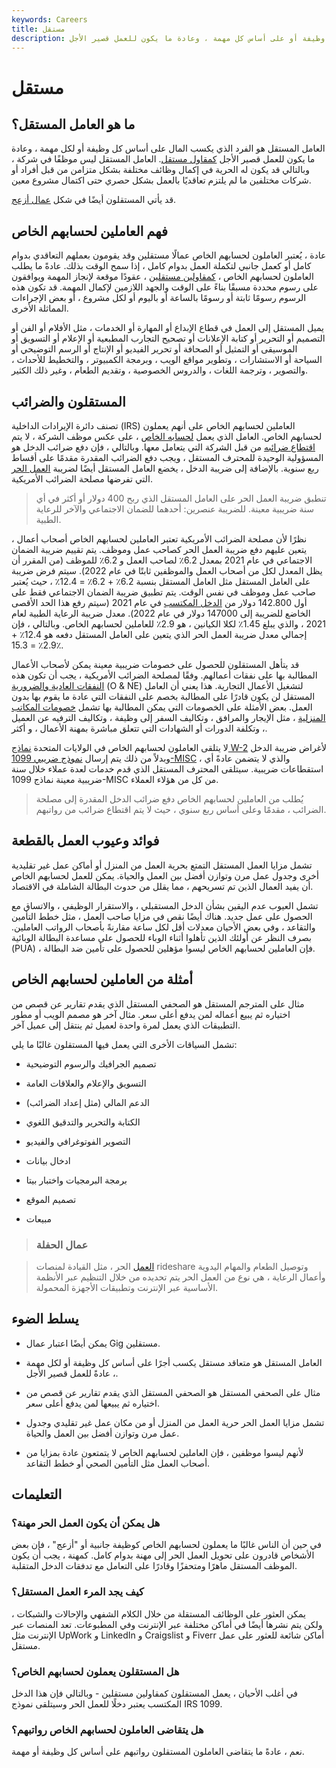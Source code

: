 ```yaml
---
keywords: Careers
title: مستقل
description: المستقل هو الفرد الذي يكسب المال على أساس كل وظيفة أو على أساس كل مهمة ، وعادة ما يكون للعمل قصير الأجل.
---
```


# مستقل
## ما هو العامل المستقل؟

العامل المستقل هو الفرد الذي يكسب المال على أساس كل وظيفة أو لكل مهمة ، وعادة ما يكون للعمل قصير الأجل [كمقاول مستقل](/independent-contractor). العامل المستقل ليس موظفًا في شركة ، وبالتالي قد يكون له الحرية في إكمال وظائف مختلفة بشكل متزامن من قبل أفراد أو شركات مختلفين ما لم يلتزم تعاقديًا بالعمل بشكل حصري حتى اكتمال مشروع معين.

قد يأتي المستقلون أيضًا في شكل [عمال أزعج](/gig-economy).

## فهم العاملين لحسابهم الخاص

عادة ، يُعتبر العاملون لحسابهم الخاص عمالًا مستقلين وقد يقومون بعملهم التعاقدي بدوام كامل أو كعمل جانبي لتكملة العمل بدوام كامل ، إذا سمح الوقت بذلك. عادةً ما يطلب العاملون لحسابهم الخاص ، [كمقاولين مستقلين](/independent-contractor) ، عقودًا موقعة لإنجاز المهمة ويوافقون على رسوم محددة مسبقًا بناءً على الوقت والجهد اللازمين لإكمال المهمة. قد تكون هذه الرسوم رسومًا ثابتة أو رسومًا بالساعة أو باليوم أو لكل مشروع ، أو بعض الإجراءات المماثلة الأخرى.

يميل المستقل إلى العمل في قطاع الإبداع أو المهارة أو الخدمات ، مثل الأفلام أو الفن أو التصميم أو التحرير أو كتابة الإعلانات أو تصحيح التجارب المطبعية أو الإعلام أو التسويق أو الموسيقى أو التمثيل أو الصحافة أو تحرير الفيديو أو الإنتاج أو الرسم التوضيحي أو السياحة أو الاستشارات ، وتطوير مواقع الويب ، وبرمجة الكمبيوتر ، والتخطيط للأحداث ، والتصوير ، وترجمة اللغات ، والدروس الخصوصية ، وتقديم الطعام ، وغير ذلك الكثير.

## المستقلون والضرائب

تصنف دائرة الإيرادات الداخلية (IRS) العاملين لحسابهم الخاص على أنهم يعملون لحسابهم الخاص. العامل الذي يعمل [لحسابه الخاص](/self-employed-person) ، على عكس موظف الشركة ، لا يتم [اقتطاع ضرائبه](/withholdingtax) من قبل الشركة التي يتعامل معها. وبالتالي ، فإن دفع ضرائب الدخل هو المسؤولية الوحيدة للمحترف المستقل ، ويجب دفع الضرائب المقدرة مقدمًا على أقساط ربع سنوية. بالإضافة إلى ضريبة الدخل ، يخضع العامل المستقل أيضًا لضريبة [العمل الحر](/selfemploymenttax) التي تفرضها مصلحة الضرائب الأمريكية.

> تنطبق ضريبة العمل الحر على العامل المستقل الذي ربح 400 دولار أو أكثر في أي سنة ضريبية معينة. للضريبة عنصرين: أحدهما للضمان الاجتماعي والآخر للرعاية الطبية.

>

نظرًا لأن مصلحة الضرائب الأمريكية تعتبر العاملين لحسابهم الخاص أصحاب أعمال ، يتعين عليهم دفع ضريبة العمل الحر كصاحب عمل وموظف. يتم تقييم ضريبة الضمان الاجتماعي في عام 2021 بمعدل 6.2٪ لصاحب العمل و 6.2٪ للموظف (من المقرر أن يظل المعدل لكل من أصحاب العمل والموظفين ثابتًا في عام 2022). سيتم فرض ضريبة على العامل المستقل مثل العامل المستقل بنسبة 6.2٪ + 6.2٪ = 12.4٪ ، حيث يُعتبر صاحب عمل وموظف في نفس الوقت. يتم تطبيق ضريبة الضمان الاجتماعي فقط على أول 142.800 دولار من [الدخل المكتسب](/earnedincome) في عام 2021 (سيتم رفع هذا الحد الأقصى الخاضع للضريبة إلى 147000 دولار في عام 2022). معدل ضريبة الرعاية الطبية لعام 2021 ، والذي يبلغ 1.45٪ لكلا الكيانين ، هو 2.9٪ للعاملين لحسابهم الخاص. وبالتالي ، فإن إجمالي معدل ضريبة العمل الحر الذي يتعين على العامل المستقل دفعه هو 12.4٪ + 2.9٪ = 15.3٪.

قد يتأهل المستقلون للحصول على خصومات ضريبية معينة يمكن لأصحاب الأعمال المطالبة بها على نفقات أعمالهم. وفقًا لمصلحة الضرائب الأمريكية ، يجب أن تكون هذه [النفقات العادية والضرورية](/oandne) (O & NE) لتشغيل الأعمال التجارية. هذا يعني أن العامل المستقل لن يكون قادرًا على المطالبة بخصم على النفقات التي عادة ما يقوم بها بدون العمل. بعض الأمثلة على الخصومات التي يمكن المطالبة بها تشمل [خصومات المكاتب المنزلية](/homeofficeexpense) ، مثل الإيجار والمرافق ، وتكاليف السفر إلى وظيفة ، وتكاليف الترفيه عن العميل ، وتكلفة الدورات أو الشهادات التي تتعلق مباشرة بمهنة الأعمال ، و أكثر.

لا يتلقى العاملون لحسابهم الخاص في الولايات المتحدة [نماذج W-2](/w2form) لأغراض ضريبة الدخل وبدلاً من ذلك يتم إرسال [نموذج ضريبي 1099-MISC](/form1099-misc) ، والذي لا يتضمن عادةً أي استقطاعات ضريبية. سيتلقى المحترف المستقل الذي قدم خدمات لعدة عملاء خلال سنة ضريبية معينة نماذج 1099-MISC من كل من هؤلاء العملاء.

> يُطلب من العاملين لحسابهم الخاص دفع ضرائب الدخل المقدرة إلى مصلحة الضرائب ، مقدمًا وعلى أساس ربع سنوي ، حيث لا يتم اقتطاع ضرائب من رواتبهم.

>

## فوائد وعيوب العمل بالقطعة

تشمل مزايا العمل المستقل التمتع بحرية العمل من المنزل أو أماكن عمل غير تقليدية أخرى وجدول عمل مرن وتوازن أفضل بين العمل والحياة. يمكن للعمل لحسابهم الخاص أن يفيد العمال الذين تم تسريحهم ، مما يقلل من حدوث البطالة الشاملة في الاقتصاد.

تشمل العيوب عدم اليقين بشأن الدخل المستقبلي ، والاستقرار الوظيفي ، والاتساق مع الحصول على عمل جديد. هناك أيضًا نقص في مزايا صاحب العمل ، مثل خطط التأمين والتقاعد ، وفي بعض الأحيان معدلات أقل لكل ساعة مقارنةً بأصحاب الرواتب العاملين. بصرف النظر عن أولئك الذين تأهلوا أثناء الوباء للحصول على مساعدة البطالة الوبائية (PUA) ، فإن العاملين لحسابهم الخاص ليسوا مؤهلين للحصول على تأمين ضد البطالة.

## أمثلة من العاملين لحسابهم الخاص

مثال على المترجم المستقل هو الصحفي المستقل الذي يقدم تقارير عن قصص من اختياره ثم يبيع أعماله لمن يدفع أعلى سعر. مثال آخر هو مصمم الويب أو مطور التطبيقات الذي يعمل لمرة واحدة لعميل ثم ينتقل إلى عميل آخر.

تشمل السياقات الأخرى التي يعمل فيها المستقلون غالبًا ما يلي:

- تصميم الجرافيك والرسوم التوضيحية

- التسويق والإعلام والعلاقات العامة

- الدعم المالي (مثل إعداد الضرائب)

- الكتابة والتحرير والتدقيق اللغوي

- التصوير الفوتوغرافي والفيديو

- ادخال بيانات

- برمجة البرمجيات واختبار بيتا

- تصميم الموقع

- مبيعات

> ### عمال الحفلة

> [العمل](/gig-economy) الحر ، مثل القيادة لمنصات rideshare وتوصيل الطعام والمهام اليدوية وأعمال الرعاية ، هي نوع من العمل الحر يتم تحديده من خلال التنظيم عبر الأنظمة الأساسية عبر الإنترنت وتطبيقات الأجهزة المحمولة.

>

## يسلط الضوء

- يمكن أيضًا اعتبار عمال Gig مستقلين.

- العامل المستقل هو متعاقد مستقل يكسب أجرًا على أساس كل وظيفة أو لكل مهمة ، عادةً للعمل قصير الأجل.

- مثال على الصحفي المستقل هو الصحفي المستقل الذي يقدم تقارير عن قصص من اختياره ثم يبيعها لمن يدفع أعلى سعر.

- تشمل مزايا العمل الحر حرية العمل من المنزل أو من مكان عمل غير تقليدي وجدول عمل مرن وتوازن أفضل بين العمل والحياة.

- لأنهم ليسوا موظفين ، فإن العاملين لحسابهم الخاص لا يتمتعون عادة بمزايا من أصحاب العمل مثل التأمين الصحي أو خطط التقاعد.

## التعليمات

### هل يمكن أن يكون العمل الحر مهنة؟

في حين أن الناس غالبًا ما يعملون لحسابهم الخاص كوظيفة جانبية أو "أزعج" ، فإن بعض الأشخاص قادرون على تحويل العمل الحر إلى مهنة بدوام كامل. كمهنة ، يجب أن يكون الموظف المستقل ماهرًا ومتحفزًا وقادرًا على التعامل مع تدفقات الدخل المتقلبة.

### كيف يجد المرء العمل المستقل؟

يمكن العثور على الوظائف المستقلة من خلال الكلام الشفهي والإحالات والشبكات ، ولكن يتم نشرها أيضًا في أماكن مختلفة عبر الإنترنت وفي المطبوعات. تعد المنصات عبر الإنترنت مثل UpWork و LinkedIn و Craigslist و Fiverr أماكن شائعة للعثور على عمل مستقل.

### هل المستقلون يعملون لحسابهم الخاص؟

في أغلب الأحيان ، يعمل المستقلون كمقاولين مستقلين - وبالتالي فإن هذا الدخل المكتسب يعتبر دخلًا للعمل الحر وسيتلقى نموذج IRS 1099.

### هل يتقاضى العاملون لحسابهم الخاص رواتبهم؟

نعم ، عادةً ما يتقاضى العاملون المستقلون رواتبهم على أساس كل وظيفة أو مهمة.

